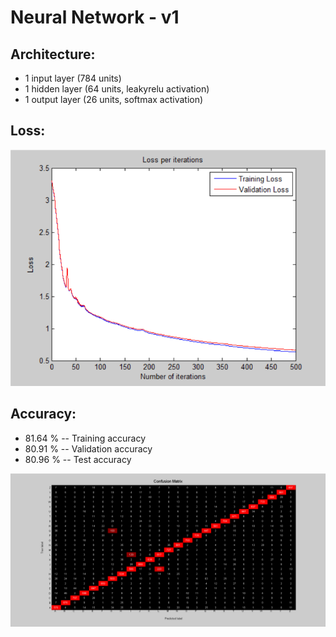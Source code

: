 # Neural Network - v1

## Architecture:

- 1 input layer (784 units)
- 1 hidden layer (64 units, leakyrelu activation)
- 1 output layer (26 units, softmax activation)

## Loss:

![image](Visualizations/Loss_per_iterations.png)

## Accuracy:

- 81.64 % -- Training accuracy
- 80.91 % -- Validation accuracy
- 80.96 % -- Test accuracy

![image](Visualizations/Confusion_Matrix.png)
